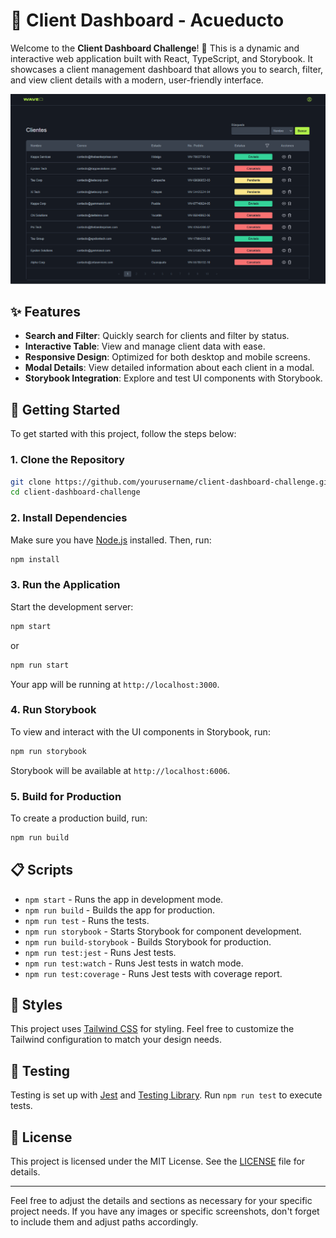 # 🌟 Client Dashboard - Acueducto

Welcome to the **Client Dashboard Challenge**! 🚀 This is a dynamic and interactive web application built with React, TypeScript, and Storybook. It showcases a client management dashboard that allows you to search, filter, and view client details with a modern, user-friendly interface.

![Client Dashboard](./public/client-dashboard-screenshot.png)

## ✨ Features

- **Search and Filter**: Quickly search for clients and filter by status.
- **Interactive Table**: View and manage client data with ease.
- **Responsive Design**: Optimized for both desktop and mobile screens.
- **Modal Details**: View detailed information about each client in a modal.
- **Storybook Integration**: Explore and test UI components with Storybook.

## 🔧 Getting Started

To get started with this project, follow the steps below:

### 1. Clone the Repository

```bash
git clone https://github.com/yourusername/client-dashboard-challenge.git
cd client-dashboard-challenge
```

### 2. Install Dependencies

Make sure you have [Node.js](https://nodejs.org/) installed. Then, run:

```bash
npm install
```

### 3. Run the Application

Start the development server:

```bash
npm start
```
or

```bash
npm run start
```

Your app will be running at `http://localhost:3000`.

### 4. Run Storybook

To view and interact with the UI components in Storybook, run:

```bash
npm run storybook
```

Storybook will be available at `http://localhost:6006`.

### 5. Build for Production

To create a production build, run:

```bash
npm run build
```

## 📋 Scripts

- `npm start` - Runs the app in development mode.
- `npm run build` - Builds the app for production.
- `npm run test` - Runs the tests.
- `npm run storybook` - Starts Storybook for component development.
- `npm run build-storybook` - Builds Storybook for production.
- `npm run test:jest` - Runs Jest tests.
- `npm run test:watch` - Runs Jest tests in watch mode.
- `npm run test:coverage` - Runs Jest tests with coverage report.

## 🎨 Styles

This project uses [Tailwind CSS](https://tailwindcss.com/) for styling. Feel free to customize the Tailwind configuration to match your design needs.

## 🧪 Testing

Testing is set up with [Jest](https://jestjs.io/) and [Testing Library](https://testing-library.com/). Run `npm run test` to execute tests.

## 📜 License

This project is licensed under the MIT License. See the [LICENSE](./LICENSE) file for details.

---

Feel free to adjust the details and sections as necessary for your specific project needs. If you have any images or specific screenshots, don't forget to include them and adjust paths accordingly.